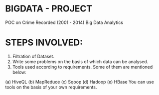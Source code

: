 # BIGDATA - PROJECT
POC on Crime Recorded (2001 - 2014) Big Data Analytics
# STEPS INVOLVED:
1. Filtration of Dataset.
2. Write some problems on the basis of which data can be analysed.
3. Tools used according to requirements. Some of them are mentioned below:

 (a) HiveQL
 (b) MapReduce
 (c) Sqoop
 (d) Hadoop
 (e) HBase
You can use tools on the basis of your own requirements.
